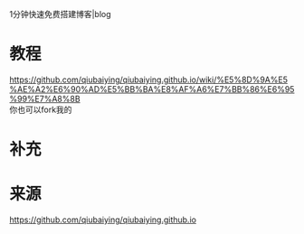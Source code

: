 1分钟快速免费搭建博客|blog 
# 教程
https://github.com/qiubaiying/qiubaiying.github.io/wiki/%E5%8D%9A%E5%AE%A2%E6%90%AD%E5%BB%BA%E8%AF%A6%E7%BB%86%E6%95%99%E7%A8%8B  
你也可以fork我的  
# 补充


# 来源
https://github.com/qiubaiying/qiubaiying.github.io
